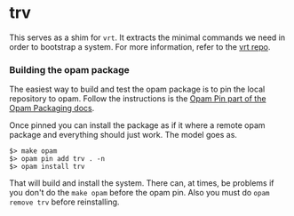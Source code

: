 trv
===

This serves as a shim for `vrt`. It extracts the minimal commands we
need in order to bootstrap a system. For more information, refer to
the [vrt repo](https://github.com/afiniate/vrt).


### Building the opam package

The easiest way to build and test the opam package is to pin the local
repository to opam. Follow the instructions is the
[Opam Pin part of the Opam Packaging docs](http://opam.ocaml.org/doc/Packaging.html).

Once pinned you can install the package as if it where a remote opam
package and everything should just work. The model goes as.

    $> make opam
    $> opam pin add trv . -n
    $> opam install trv

That will build and install the system. There can, at times, be
problems if you don't do the `make opam` before the opam pin. Also you
must do `opam remove trv` before reinstalling.
